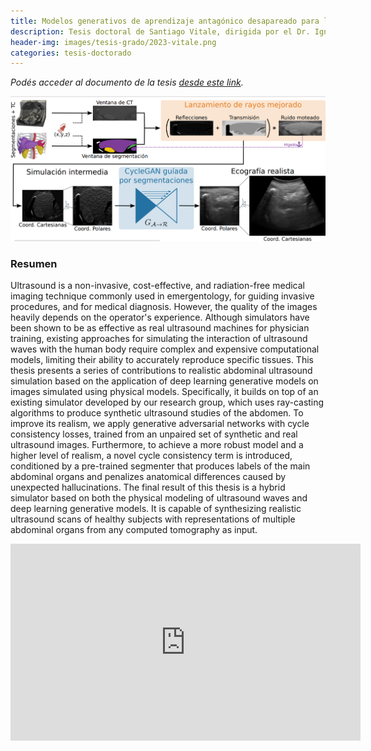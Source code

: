 ```yaml
---
title: Modelos generativos de aprendizaje antagónico desapareado para la simulación realista de ecografías abdominales
description: Tesis doctoral de Santiago Vitale, dirigida por el Dr. Ignacio Larrabide y José Ignacio Orlando
header-img: images/tesis-grado/2023-vitale.png
categories: tesis-doctorado
---
```

*Podés acceder al documento de la tesis [desde este link](https://www.ridaa.unicen.edu.ar/bitstreams/5051f0ff-91fe-4b71-80f7-97e023d7f4fa/download).*


<div class="image-post-container">
    <img src="/images/tesis-grado/2023-vitale.png"/>
</div>

### Resumen

Ultrasound is a non-invasive, cost-effective, and radiation-free medical imaging technique commonly used in emergentology, for guiding invasive procedures, and for medical diagnosis. However, the quality of the images heavily depends on the operator's experience. Although simulators have been shown to be as effective as real ultrasound machines for physician training, existing approaches for simulating the interaction of ultrasound waves with the human body require complex and expensive computational models, limiting their ability to accurately reproduce specific tissues. This thesis presents a series of contributions to realistic abdominal ultrasound simulation based on the application of deep learning generative models on images simulated using physical models. Specifically, it builds on top of an existing simulator developed by our research group, which uses ray-casting algorithms to produce synthetic ultrasound studies of the abdomen. To improve its realism, we apply generative adversarial networks with cycle consistency losses, trained from an unpaired set of synthetic and real ultrasound images. Furthermore, to achieve a more robust model and a higher level of realism, a novel cycle consistency term is introduced, conditioned by a pre-trained segmenter that produces labels of the main abdominal organs and penalizes anatomical differences caused by unexpected hallucinations.
The final result of this thesis is a hybrid simulator based on both the physical modeling of ultrasound waves and deep learning generative models. It is capable of synthesizing realistic ultrasound scans of healthy subjects with representations of multiple abdominal organs from any computed tomography as input.

<iframe width="560" height="315" src="https://www.youtube.com/embed/0zBJg-_7fCs?si=uf8zFLruLMT6XfH2" title="YouTube video player" frameborder="0" allow="accelerometer; autoplay; clipboard-write; encrypted-media; gyroscope; picture-in-picture; web-share" allowfullscreen></iframe>
